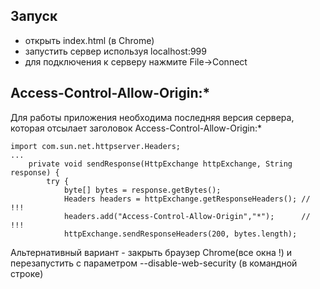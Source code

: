 ## Запуск

- открыть index.html (в Chrome)
- запустить сервер используя localhost:999
- для подключения к серверу нажмите File->Connect

## Access-Control-Allow-Origin:\*

Для работы приложения необходима последняя версия сервера, которая отсылает
заголовок Access-Control-Allow-Origin:\*

```
import com.sun.net.httpserver.Headers;
...
    private void sendResponse(HttpExchange httpExchange, String response) {
        try {
            byte[] bytes = response.getBytes();
            Headers headers = httpExchange.getResponseHeaders(); // !!!
            headers.add("Access-Control-Allow-Origin","*");      // !!!
            httpExchange.sendResponseHeaders(200, bytes.length);
```

Альтернативный вариант - закрыть браузер Chrome(все окна !) и перезапустить с
параметром --disable-web-security (в командной строке)
